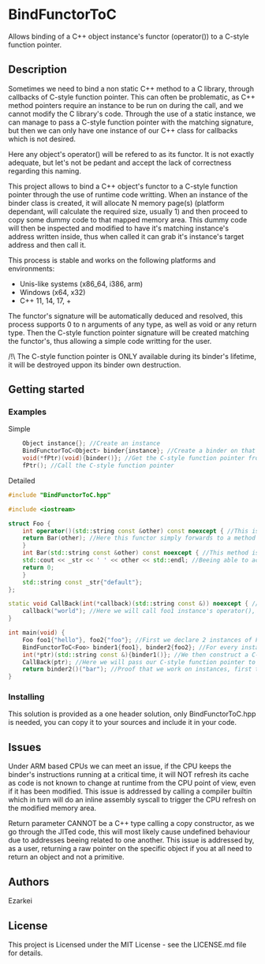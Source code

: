 # BindFunctorToC

Allows binding of a C++ object instance's functor (operator()) to a C-style function pointer.

## Description

Sometimes we need to bind a non static C++ method to a C library, through callbacks of C-style function pointer.
This can often be problematic, as C++ method pointers require an instance to be run on during the call, and we cannot modify the C library's code.
Through the use of a static instance, we can manage to pass a C-style function pointer with the matching signature, but then we can only have one instance of our C++ class for callbacks which is not desired.

Here any object's operator() will be refered to as its functor. It is not exactly adequate, but let's not be pedant and accept the lack of correctness regarding this naming.

This project allows to bind a C++ object's functor to a C-style function pointer through the use of runtime code writting.
When an instance of the binder class is created, it will allocate N memory page(s) (platform dependant, will calculate the required size, usually 1) and then proceed to copy some dummy code to that mapped memory area.
This dummy code will then be inspected and modified to have it's matching instance's address written inside, thus when called it can grab it's instance's target address and then call it.

This process is stable and works on the following platforms and environments:
- Unis-like systems (x86_64, i386, arm)
- Windows (x64, x32)
- C++ 11, 14, 17, +

The functor's signature will be automatically deduced and resolved, this process supports 0 to n arguments of any type, as well as void or any return type.
Then the C-style function pointer signature will be created matching the functor's, thus allowing a simple code writting for the user.

/!\ The C-style function pointer is ONLY available during its binder's lifetime, it will be destroyed uppon its binder own destruction.

## Getting started

### Examples

Simple
```cpp
    Object instance{}; //Create an instance
    BindFunctorToC<Object> binder{instance}; //Create a binder on that instance
    void(*fPtr)(void){binder()}; //Get the C-style function pointer from the binder, here the signature is void(*)(void)
    fPtr(); //Call the C-style function pointer
```

Detailed
```cpp
#include "BindFunctorToC.hpp"

#include <iostream>

struct Foo {
    int operator()(std::string const &other) const noexcept { //This is our functor, the "entry point" to our object from the C-style function pointer call
	return Bar(other); //Here this functor simply forwards to a method
    }
    int Bar(std::string const &other) const noexcept { //This method is non-static and will use an object's member: _str
	std::cout << _str << ' ' << other << std::endl; //Beeing able to access _str here clearly shows that it's not a trick, we have a direct access to 'this'
	return 0;
    }
    std::string const _str{"default"};
};

static void CallBack(int(*callback)(std::string const &)) noexcept { //This is the kind of use case we want to be able to accomplish, a simple C-style function pointer is passed as parameter but it will effectively call a non-static method on an object
    callback("world"); //Here we will call foo1 instance's operator(), hence foo1's 'Bar' method
}

int main(void) {
    Foo foo1{"hello"}, foo2{"foo"}; //First we declare 2 instances of Foo, with 2 different member values so we can distinguish them well
    BindFunctorToC<Foo> binder1{foo1}, binder2{foo2}; //For every instance a binder is needed
    int(*ptr)(std::string const &){binder1()}; //We then construct a C-style function pointer with Foo's operator() signature and initialize it to binder1 function by calling binder1's operator()
    CallBack(ptr); //Here we will pass our C-style function pointer to the C api which may need it as a callback
    return binder2()("bar"); //Proof that we work on instances, first the operator() will get the C-style function pointer, then we call it and return its value to show the signatures deduction works
}
```

### Installing

This solution is provided as a one header solution, only BindFunctorToC.hpp is needed, you can copy it to your sources and include it in your code.

## Issues

Under ARM based CPUs we can meet an issue, if the CPU keeps the binder's instructions running at a critical time, it will NOT refresh its cache as code is not known to change at runtime from the CPU point of view, even if it has been modified.
This issue is addressed by calling a compiler builtin which in turn will do an inline assembly syscall to trigger the CPU refresh on the modified memory area.

Return parameter CANNOT be a C++ type calling a copy constructor, as we go through the JITed code, this will most likely cause undefined behaviour due to addresses beeing related to one another.
This issue is addressed by, as a user, returning a raw pointer on the specific object if you at all need to return an object and not a primitive.

## Authors

Ezarkei

## License

This project is Licensed under the MIT License - see the LICENSE.md file for details.